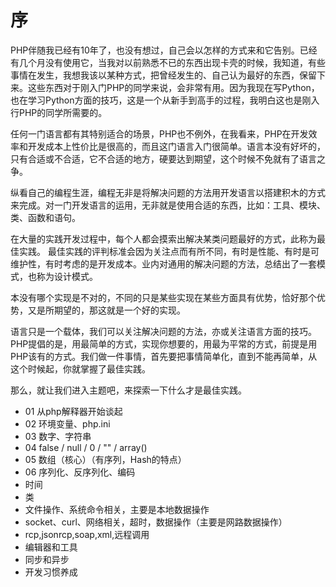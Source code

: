 
# 序

PHP伴随我已经有10年了，也没有想过，自己会以怎样的方式来和它告别。已经有几个月没有使用它，当我对以前熟悉不已的东西出现卡壳的时候，我知道，有些事情在发生，我想我该以某种方式，把曾经发生的、自己认为最好的东西，保留下来。这些东西对于刚入门PHP的同学来说，会非常有用。因为我现在写Python，也在学习Python方面的技巧，这是一个从新手到高手的过程，我明白这也是刚入行PHP的同学所需要的。

任何一门语言都有其特别适合的场景，PHP也不例外，在我看来，PHP在开发效率和开发成本上性价比是很高的，而且这门语言入门很简单。语言本没有好坏的，只有合适或不合适，它不合适的地方，硬要达到期望，这个时候不免就有了语言之争。

纵看自己的编程生涯，编程无非是将解决问题的方法用开发语言以搭建积木的方式来完成。对一门开发语言的运用，无非就是使用合适的东西，比如：工具、模块、类、函数和语句。

在大量的实践开发过程中，每个人都会摸索出解决某类问题最好的方式，此称为最佳实践。
最佳实践的评判标准会因为关注点而有所不同，有时是性能、有时是可维护性，有时考虑的是开发成本。业内对通用的解决问题的方法，总结出了一套模式，也称为设计模式。

本没有哪个实现是不对的，不同的只是某些实现在某些方面具有优势，恰好那个优势，又是所期望的，那这就是一个好的实现。

语言只是一个载体，我们可以关注解决问题的方法，亦或关注语言方面的技巧。PHP提倡的是，用最简单的方式，实现你想要的，用最为平常的方式，前提是用PHP该有的方式。我们做一件事情，首先要把事情简单化，直到不能再简单，从这个时候起，你就掌握了最佳实践。

那么，就让我们进入主题吧，来探索一下什么才是最佳实践。

- 01 从php解释器开始谈起
- 02 环境变量、php.ini
- 03 数字、字符串
- 04 false / null / 0 / "" / array()
- 05 数组（核心）（有序列，Hash的特点）
- 06 序列化、反序列化、编码
- 时间
- 类
- 文件操作、系统命令相关，主要是本地数据操作
- socket、curl、网络相关，超时，数据操作（主要是网路数据操作）
- rcp,jsonrcp,soap,xml,远程调用
- 编辑器和工具
- 同步和异步
- 开发习惯养成
